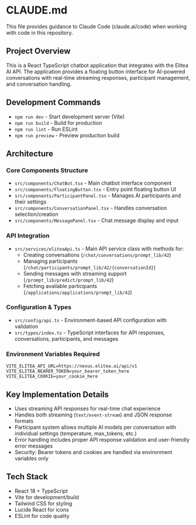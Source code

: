# CLAUDE.md

This file provides guidance to Claude Code (claude.ai/code) when working with code in this repository.

## Project Overview

This is a React TypeScript chatbot application that integrates with the Elitea AI API. The application provides a floating button interface for AI-powered conversations with real-time streaming responses, participant management, and conversation handling.

## Development Commands

- `npm run dev` - Start development server (Vite)
- `npm run build` - Build for production
- `npm run lint` - Run ESLint
- `npm run preview` - Preview production build

## Architecture

### Core Components Structure
- `src/components/ChatBot.tsx` - Main chatbot interface component
- `src/components/FloatingButton.tsx` - Entry point floating button UI
- `src/components/ParticipantPanel.tsx` - Manages AI participants and their settings
- `src/components/ConversationPanel.tsx` - Handles conversation selection/creation
- `src/components/MessagePanel.tsx` - Chat message display and input

### API Integration
- `src/services/eliteaApi.ts` - Main API service class with methods for:
  - Creating conversations (`/chat/conversations/prompt_lib/42`)
  - Managing participants (`/chat/participants/prompt_lib/42/{conversationId}`)
  - Sending messages with streaming support (`/prompt_lib/predict/prompt_lib/42`)
  - Fetching available participants (`/applications/applications/prompt_lib/42`)

### Configuration & Types
- `src/config/api.ts` - Environment-based API configuration with validation
- `src/types/index.ts` - TypeScript interfaces for API responses, conversations, participants, and messages

### Environment Variables Required
```
VITE_ELITEA_API_URL=https://nexus.elitea.ai/api/v1
VITE_ELITEA_BEARER_TOKEN=your_bearer_token_here
VITE_ELITEA_COOKIE=your_cookie_here
```

## Key Implementation Details

- Uses streaming API responses for real-time chat experience
- Handles both streaming (`text/event-stream`) and JSON response formats
- Participant system allows multiple AI models per conversation with individual settings (temperature, max_tokens, etc.)
- Error handling includes proper API response validation and user-friendly error messages
- Security: Bearer tokens and cookies are handled via environment variables only

## Tech Stack

- React 18 + TypeScript
- Vite for development/build
- Tailwind CSS for styling
- Lucide React for icons
- ESLint for code quality
